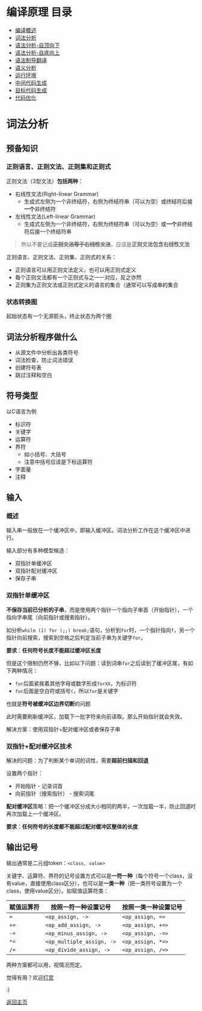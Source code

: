 # 编译原理 目录

- [编译概述](1.md)
- [词法分析](2.md)
- [语法分析-自顶向下](3.md)
- [语法分析-自底向上](4.md)
- [语法制导翻译](5.md)
- [语义分析](6.md)
- [运行环境](7.md)
- [中间代码生成](8.md)
- [目标代码生成](9.md)
- [代码优化](10.md)


# 词法分析

## 预备知识

### 正则语言、正则文法、正则集和正则式

正则文法（3型文法）**包括两种**：
- 右线性文法(Right-linear Grammar)
  - 生成式左侧为一个非终结符，右侧为终结符串（可以为空）或终结符后接**一个**非终结符
- 左线性文法(Left-linear Grammar)
  - 生成式左侧为一个非终结符，右侧为终结符串（可以为空）或**一个**非终结符后接一个终结符串

>所以不要记成~~**正则文法等于右线性文法**~~，应该是**正则文法包含右线性文法**

正则语言、正则文法、正则集、正则式的关系：
- 正则语言可以用正则文法定义，也可以用正则式定义
- 每个正则文法都有一个正则式与之一一对应，反之亦然
- 正则集为正则文法或正则式定义的语言的集合（通常可以写成串的集合

### 状态转换图

起始状态有一个无源箭头，终止状态为两个圈

## 词法分析程序做什么

- 从源文件中分析出各类符号
- 词法检查，防止词法错误
- 创建符号表
- 跳过注释和空白

## 符号类型

以C语言为例
- 标识符
- 关键字
- 运算符
- 界符
  - 如小括号、大括号
  - 注意中括号应该是下标运算符
- 字面量
- 注释

## 输入

### 概述

输入串一般放在一个缓冲区中，即输入缓冲区。词法分析工作在这个缓冲区中进行。

输入部分有多种模型候选：
- 双指针单缓冲区
- 双指针配对缓冲区
- 保存子串

### 双指针单缓冲区

**不保存当前已分析的子串**，而是使用两个指针一个指向子串首（开始指针），一个指向字串尾（向前指针或搜索指针）。

如分析`while (1) for (;;) break;`语句，分析到`for`时，一个指针指向`f`，另一个指针向前搜索，搜索到空格之后判定当前子串为关键字`for`。

**要求**：**任何符号长度不能超过缓冲区长度**

但是这个限制仍然不够，比如以下问题：读到词串`for`之后读到了缓冲区尾，有如下两种情况：
- `for`后面紧挨着其他字母或数字形成`forXX`，为标识符
- `for`后面是空白符或括号`(`，所以`for`是关键字

也就是**符号被缓冲区边界切断**的问题

此时需要刷新缓冲区，加载下一批字符来向前读取。那么开始指针就会失效。

解决方案：使用双指针+配对缓冲区或者保存子串

### 双指针+配对缓冲区技术

解决的问题：为了判断某个单词的词性，需要**超前扫描和回退**

设置两个指针：
- 开始指针 - 记录词首
- 向前指针（搜索指针） - 搜索词尾

**配对缓冲区**策略：把一个缓冲区分成大小相同的两半，一次加载一半，防止回退时再次加载上一个缓冲区。

**要求**：**任何符号的长度都不能超过配对缓冲区整体的长度**

## 输出记号

输出通常是二元组token：`<class, value>`

关键字、运算符、界符的记号设置方式可以是**一符一种**（每个符号一个class，没有value，直接使用class区分），也可以是**一类一种**（把一类符号设置为一个class，使用value区分）。如赋值运算符类：

| 赋值运算符 | 按照一符一种设置记号 | 按照一类一种设置记号 |
| --- | --- | --- |
| `=` | `<op_assign, ->` | `<op_assign, =>` |
| `+=` | `<op_add_assign, ->` | `<op_assign, +=>` |
| `-=` | `<op_minus_assign, ->` | `<op_assign, -=>` |
| `*=` | `<op_multiple_assign, ->` | `<op_assign, *=>` |
| `/=` | `<op_divide_assign, ->` | `<op_assign, /=>` |

两种方案都可以用，视情况而定。

觉得有用？欢迎[打赏](../../../donate.md)

:)

[返回主页](../../../index.md)